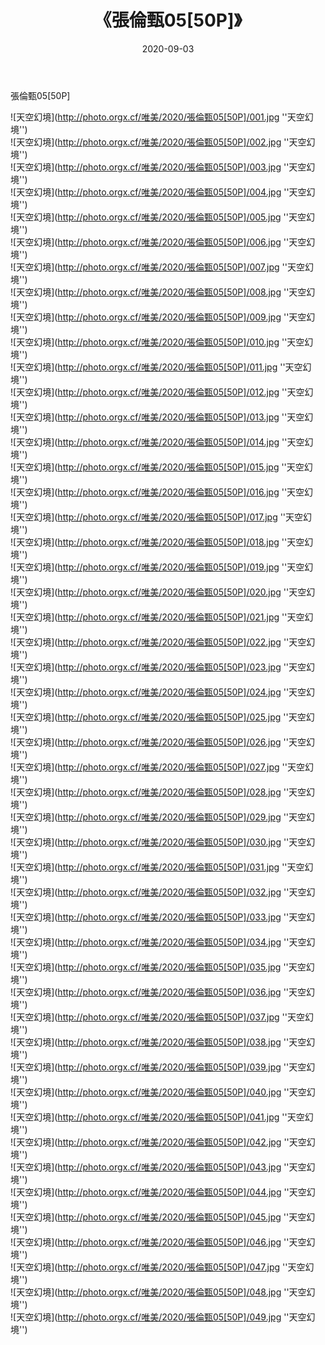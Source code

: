 ﻿---
layout: post
title:  《張倫甄05[50P]》
date:   2020-09-03
img: http://photo.orgx.cf/唯美/2020/張倫甄05[50P]/000.jpg
tags: [美女, 清纯, 唯美]
---

張倫甄05[50P]



![天空幻境](http://photo.orgx.cf/唯美/2020/張倫甄05[50P]/001.jpg ''天空幻境'') <br>
![天空幻境](http://photo.orgx.cf/唯美/2020/張倫甄05[50P]/002.jpg ''天空幻境'') <br>
![天空幻境](http://photo.orgx.cf/唯美/2020/張倫甄05[50P]/003.jpg ''天空幻境'') <br>
![天空幻境](http://photo.orgx.cf/唯美/2020/張倫甄05[50P]/004.jpg ''天空幻境'') <br>
![天空幻境](http://photo.orgx.cf/唯美/2020/張倫甄05[50P]/005.jpg ''天空幻境'') <br>
![天空幻境](http://photo.orgx.cf/唯美/2020/張倫甄05[50P]/006.jpg ''天空幻境'') <br>
![天空幻境](http://photo.orgx.cf/唯美/2020/張倫甄05[50P]/007.jpg ''天空幻境'') <br>
![天空幻境](http://photo.orgx.cf/唯美/2020/張倫甄05[50P]/008.jpg ''天空幻境'') <br>
![天空幻境](http://photo.orgx.cf/唯美/2020/張倫甄05[50P]/009.jpg ''天空幻境'') <br>
![天空幻境](http://photo.orgx.cf/唯美/2020/張倫甄05[50P]/010.jpg ''天空幻境'') <br>
![天空幻境](http://photo.orgx.cf/唯美/2020/張倫甄05[50P]/011.jpg ''天空幻境'') <br>
![天空幻境](http://photo.orgx.cf/唯美/2020/張倫甄05[50P]/012.jpg ''天空幻境'') <br>
![天空幻境](http://photo.orgx.cf/唯美/2020/張倫甄05[50P]/013.jpg ''天空幻境'') <br>
![天空幻境](http://photo.orgx.cf/唯美/2020/張倫甄05[50P]/014.jpg ''天空幻境'') <br>
![天空幻境](http://photo.orgx.cf/唯美/2020/張倫甄05[50P]/015.jpg ''天空幻境'') <br>
![天空幻境](http://photo.orgx.cf/唯美/2020/張倫甄05[50P]/016.jpg ''天空幻境'') <br>
![天空幻境](http://photo.orgx.cf/唯美/2020/張倫甄05[50P]/017.jpg ''天空幻境'') <br>
![天空幻境](http://photo.orgx.cf/唯美/2020/張倫甄05[50P]/018.jpg ''天空幻境'') <br>
![天空幻境](http://photo.orgx.cf/唯美/2020/張倫甄05[50P]/019.jpg ''天空幻境'') <br>
![天空幻境](http://photo.orgx.cf/唯美/2020/張倫甄05[50P]/020.jpg ''天空幻境'') <br>
![天空幻境](http://photo.orgx.cf/唯美/2020/張倫甄05[50P]/021.jpg ''天空幻境'') <br>
![天空幻境](http://photo.orgx.cf/唯美/2020/張倫甄05[50P]/022.jpg ''天空幻境'') <br>
![天空幻境](http://photo.orgx.cf/唯美/2020/張倫甄05[50P]/023.jpg ''天空幻境'') <br>
![天空幻境](http://photo.orgx.cf/唯美/2020/張倫甄05[50P]/024.jpg ''天空幻境'') <br>
![天空幻境](http://photo.orgx.cf/唯美/2020/張倫甄05[50P]/025.jpg ''天空幻境'') <br>
![天空幻境](http://photo.orgx.cf/唯美/2020/張倫甄05[50P]/026.jpg ''天空幻境'') <br>
![天空幻境](http://photo.orgx.cf/唯美/2020/張倫甄05[50P]/027.jpg ''天空幻境'') <br>
![天空幻境](http://photo.orgx.cf/唯美/2020/張倫甄05[50P]/028.jpg ''天空幻境'') <br>
![天空幻境](http://photo.orgx.cf/唯美/2020/張倫甄05[50P]/029.jpg ''天空幻境'') <br>
![天空幻境](http://photo.orgx.cf/唯美/2020/張倫甄05[50P]/030.jpg ''天空幻境'') <br>
![天空幻境](http://photo.orgx.cf/唯美/2020/張倫甄05[50P]/031.jpg ''天空幻境'') <br>
![天空幻境](http://photo.orgx.cf/唯美/2020/張倫甄05[50P]/032.jpg ''天空幻境'') <br>
![天空幻境](http://photo.orgx.cf/唯美/2020/張倫甄05[50P]/033.jpg ''天空幻境'') <br>
![天空幻境](http://photo.orgx.cf/唯美/2020/張倫甄05[50P]/034.jpg ''天空幻境'') <br>
![天空幻境](http://photo.orgx.cf/唯美/2020/張倫甄05[50P]/035.jpg ''天空幻境'') <br>
![天空幻境](http://photo.orgx.cf/唯美/2020/張倫甄05[50P]/036.jpg ''天空幻境'') <br>
![天空幻境](http://photo.orgx.cf/唯美/2020/張倫甄05[50P]/037.jpg ''天空幻境'') <br>
![天空幻境](http://photo.orgx.cf/唯美/2020/張倫甄05[50P]/038.jpg ''天空幻境'') <br>
![天空幻境](http://photo.orgx.cf/唯美/2020/張倫甄05[50P]/039.jpg ''天空幻境'') <br>
![天空幻境](http://photo.orgx.cf/唯美/2020/張倫甄05[50P]/040.jpg ''天空幻境'') <br>
![天空幻境](http://photo.orgx.cf/唯美/2020/張倫甄05[50P]/041.jpg ''天空幻境'') <br>
![天空幻境](http://photo.orgx.cf/唯美/2020/張倫甄05[50P]/042.jpg ''天空幻境'') <br>
![天空幻境](http://photo.orgx.cf/唯美/2020/張倫甄05[50P]/043.jpg ''天空幻境'') <br>
![天空幻境](http://photo.orgx.cf/唯美/2020/張倫甄05[50P]/044.jpg ''天空幻境'') <br>
![天空幻境](http://photo.orgx.cf/唯美/2020/張倫甄05[50P]/045.jpg ''天空幻境'') <br>
![天空幻境](http://photo.orgx.cf/唯美/2020/張倫甄05[50P]/046.jpg ''天空幻境'') <br>
![天空幻境](http://photo.orgx.cf/唯美/2020/張倫甄05[50P]/047.jpg ''天空幻境'') <br>
![天空幻境](http://photo.orgx.cf/唯美/2020/張倫甄05[50P]/048.jpg ''天空幻境'') <br>
![天空幻境](http://photo.orgx.cf/唯美/2020/張倫甄05[50P]/049.jpg ''天空幻境'') <br>